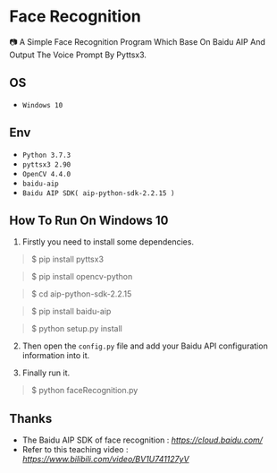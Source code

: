 # Face Recognition
📷 A Simple Face Recognition Program Which Base On Baidu AIP And Output The Voice Prompt By Pyttsx3.

## OS
* `Windows 10`

## Env
* `Python 3.7.3`
* `pyttsx3 2.90`
* `OpenCV 4.4.0`
* `baidu-aip`
* `Baidu AIP SDK( aip-python-sdk-2.2.15 )`

## How To Run On Windows 10
1. Firstly you need to install some dependencies.
> $ pip install pyttsx3

> $ pip install opencv-python

> $ cd aip-python-sdk-2.2.15

> $ pip install baidu-aip

> $ python setup.py install

2. Then open the `config.py` file and add your Baidu API configuration information into it.

3. Finally run it.
> $ python faceRecognition.py

## Thanks
* The Baidu AIP SDK of face recognition : *https://cloud.baidu.com/*
* Refer to this teaching video : *https://www.bilibili.com/video/BV1U741127yV*
